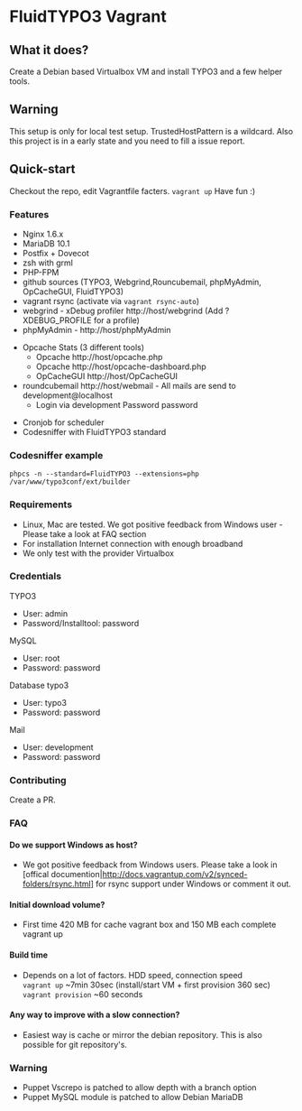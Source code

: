 # FluidTYPO3 Vagrant

## What it does?
Create a Debian based Virtualbox VM and install TYPO3 and a few helper tools.

## Warning
This setup is only for local test setup. TrustedHostPattern is a wildcard.
Also this project is in a early state and you need to fill a issue report.

## Quick-start
Checkout the repo, edit Vagrantfile facters.
```vagrant up```
Have fun :)

### Features
- Nginx 1.6.x
- MariaDB 10.1
- Postfix + Dovecot
- zsh with grml
- PHP-FPM
- github sources (TYPO3, Webgrind,Rouncubemail, phpMyAdmin, OpCacheGUI, FluidTYPO3)
- vagrant rsync (activate via ```vagrant rsync-auto```)
- webgrind - xDebug profiler http://host/webgrind (Add ?XDEBUG_PROFILE for a profile)
- phpMyAdmin - http://host/phpMyAdmin
+ Opcache Stats (3 different tools)
    * Opcache http://host/opcache.php
    * Opcache http://host/opcache-dashboard.php
    * OpCacheGUI http://host/OpCacheGUI
+ roundcubemail http://host/webmail - All mails are send to development@localhost
    * Login via development Password password
- Cronjob for scheduler
- Codesniffer with FluidTYPO3 standard

### Codesniffer example
```shell
phpcs -n --standard=FluidTYPO3 --extensions=php /var/www/typo3conf/ext/builder
```

### Requirements
- Linux, Mac are tested. We got positive feedback from Windows user - Please take a look at FAQ section
- For installation Internet connection with enough broadband
- We only test with the provider Virtualbox

### Credentials
TYPO3
- User: admin
- Password/Installtool: password

MySQL
- User: root
- Password: password

Database typo3
- User: typo3
- Password: password

Mail
- User: development
- Password: password

### Contributing
Create a PR.


### FAQ

#### Do we support Windows as host?
- We got positive feedback from Windows users. Please take a look in [offical documention|http://docs.vagrantup.com/v2/synced-folders/rsync.html] for rsync support under Windows or comment it out.

#### Initial download volume?
- First time 420 MB for cache vagrant box and 150 MB each complete vagrant up

#### Build time
- Depends on a lot of factors. HDD speed, connection speed<br />
```vagrant up``` ~7min 30sec (install/start VM + first provision 360 sec)<br />
```vagrant provision``` ~60 seconds

#### Any way to improve with a slow connection?
- Easiest way is cache or mirror the debian repository. This is also possible for git repository's.


### Warning
- Puppet Vscrepo is patched to allow depth with a branch option
- Puppet MySQL module is patched to allow Debian MariaDB

